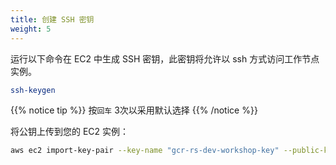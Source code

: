 ```yaml
---
title: 创建 SSH 密钥
weight: 5
---
```


运行以下命令在 EC2 中生成 SSH 密钥，此密钥将允许以 ssh 方式访问工作节点实例。

```sh
ssh-keygen
```

{{% notice tip %}}
按`回车` 3次以采用默认选择 
{{% /notice %}}

将公钥上传到您的 EC2 实例： 

```sh
aws ec2 import-key-pair --key-name "gcr-rs-dev-workshop-key" --public-key-material file://~/.ssh/id_rsa.pub
```